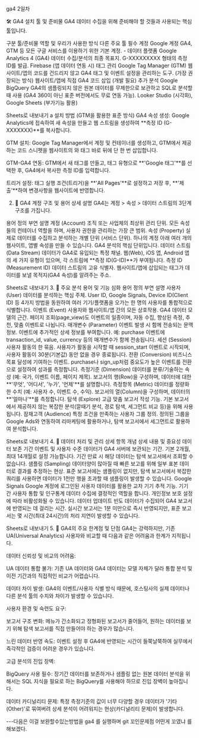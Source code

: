 ga4 2일차

🛠️ GA4 설치 툴 및 준비물
GA4 데이터 수집을 위해 준비해야 할 것들과 사용되는 핵심 툴입니다.

구분	툴/준비물	역할 및 우리가 사용한 방식	다른 주요 툴
필수 계정	Google 계정	GA4, GTM 등 모든 구글 서비스를 이용하기 위한 기본 계정.	-
데이터 플랫폼	Google Analytics 4 (GA4)	데이터 수집/분석의 최종 목표지. G-XXXXXXXXX 형태의 측정 ID를 발급.	Firebase (앱 데이터 연동 시)
태그 관리	Google Tag Manager (GTM)	웹사이트/앱의 코드를 건드리지 않고 GA4 태그 및 이벤트 설정을 관리하는 도구. (가장 권장되는 방식)	웹사이트/앱에 직접 GA4 코드 삽입 (개발 필요)
추가 분석	Google BigQuery	GA4의 샘플링되지 않은 원본 데이터를 무제한으로 보관하고 SQL로 분석할 때 사용 (GA4 360이 아닌 표준 버전에서도 무료 연동 가능).	Looker Studio (시각화), Google Sheets (부가기능 활용)

Sheets로 내보내기 a
설치 방법 (GTM을 활용한 표준 방식)
GA4 속성 생성: Google Analytics에 접속하여 새 속성을 만들고 웹 스트림을 생성하여 **측정 ID (G-XXXXXXX)**를 복사합니다.

GTM 설치: Google Tag Manager에서 계정 및 컨테이너를 생성하고, GTM에서 제공하는 코드 스니펫을 웹사이트의 <head>와 <body> 태그 바로 뒤에 단 한 번 삽입합니다.

GTM-GA4 연동: GTM에서 새 태그를 만들고, 태그 유형으로 **'Google 태그'**를 선택한 후, GA4에서 복사한 측정 ID를 입력합니다.

트리거 설정: 태그 실행 조건(트리거)을 **'All Pages'**로 설정하고 저장 후, **'제출'**하여 변경사항을 웹사이트에 반영합니다.

2. 🧱 GA4 계정 구조 및 용어 상세 설명
GA4는 계정 > 속성 > 데이터 스트림의 3단계 구조를 가집니다.

용어	정의	부연 설명
계정 (Account)	조직 또는 사업체의 최상위 관리 단위.	모든 속성들의 컨테이너 역할을 하며, 사용자 권한을 관리하는 가장 큰 범위.
속성 (Property)	실제로 데이터를 수집하고 분석하는 개별 단위 (서비스 단위).	하나의 계정 아래 여러 개의 웹사이트, 앱별 속성을 만들 수 있습니다. GA4 분석의 핵심 단위입니다.
데이터 스트림 (Data Stream)	데이터가 GA4로 유입되는 특정 채널.	웹(Web), iOS 앱, Android 앱의 세 가지 유형이 있으며, 각 스트림에 **측정 ID(G-ID)**가 부여됩니다.
측정 ID (Measurement ID)	데이터 스트림의 고유 식별자.	웹사이트/앱에 삽입되는 태그가 데이터를 보낼 목적지(GA4 속성)를 알려주는 주소.

Sheets로 내보내기
3. 📝 주요 분석 용어 및 기능 심화
용어	정의	부연 설명
사용자 (User)	데이터를 분석하는 핵심 주체.	User ID, Google Signals, Device ID(Client ID) 등 4가지 방법을 동원하여 여러 기기/플랫폼을 오가는 한 명의 사용자를 통합적으로 식별합니다.
이벤트 (Event)	사용자와 웹사이트/앱 간의 모든 상호작용.	GA4 데이터 모델의 근간. 페이지 조회(page_view)도 이벤트의 일종이며, 자동 수집, 향상된 측정, 추천, 맞춤 이벤트로 나뉩니다.
매개변수 (Parameter)	이벤트 발생 시 함께 전송되는 문맥 정보.	이벤트에 추가적인 상세 정보를 부여합니다. 예: purchase 이벤트에 transaction_id, value, currency 등의 매개변수가 함께 전송됩니다.
세션 (Session)	사용자 활동의 한 묶음.	사용자가 활동을 시작할 때 session_start 이벤트로 시작되며, 사용자 활동이 30분(기본값) 동안 없을 경우 종료됩니다.
전환 (Conversion)	비즈니스 목표 달성에 기여하는 이벤트.	purchase나 sign_up처럼 중요도가 높은 이벤트를 전환으로 설정하여 성과를 측정합니다.
측정기준 (Dimension)	데이터를 분류/기술하는 속성 (예: 국가, 이벤트 이름, 페이지 제목).	보고서의 행(Row)을 구성하며, 데이터에 대한 **'무엇', '어디서', '누가', '언제'**를 설명합니다.
측정항목 (Metric)	데이터를 정량화한 수치 (예: 사용자 수, 이벤트 수, 수익).	보고서의 열(Column)을 구성하며, 데이터의 **'얼마나'**를 측정합니다.
탐색 (Explore)	고급 맞춤 보고서 작성 기능.	기본 보고서에서 제공하지 않는 복잡한 분석(깔때기 분석, 경로 탐색, 세그먼트 비교 등)을 위해 사용됩니다.
잠재고객 (Audience)	특정 조건을 만족하는 사용자 그룹 정의.	정의된 그룹을 Google Ads와 연동하여 리마케팅에 활용하거나, 탐색 보고서에서 세그먼트로 활용하여 분석합니다.

Sheets로 내보내기
4. 📝 데이터 처리 및 관리 상세
항목	개념	상세 내용 및 중요성
데이터 보존 기간	이벤트 및 사용자 수준 데이터가 GA4 서버에 보관되는 기간.	기본 2개월, 최대 14개월로 설정 가능합니다. 기간 만료 시 해당 데이터는 탐색 보고서에서 조회할 수 없습니다.
샘플링 (Sampling)	데이터양이 많아질 때 빠른 보고를 위해 일부 표본 데이터로 결과를 추정하는 현상.	표준 보고서에는 샘플링이 없지만, 탐색 보고서에서 복잡한 쿼리를 사용하면 데이터가 1천만 행을 초과할 때 샘플링이 발생할 수 있습니다.
Google Signals	Google 계정에 로그인된 사용자 데이터를 활용한 교차 기기 추적 기능.	기기 간 사용자 통합 및 인구통계 데이터 수집에 결정적인 역할을 합니다. 개인정보 보호 설정에 따라 비활성화될 수 있습니다.
데이터 업데이트 빈도	데이터가 수집되어 GA4 보고서에 반영되는 데 걸리는 시간.	실시간 보고서는 1분 미만으로 즉시 반영되지만, 표준 보고서는 몇 시간(최대 24시간)의 처리 지연이 발생할 수 있습니다.

Sheets로 내보내기
5. 🛑 GA4의 주요 한계점 및 단점
GA4는 강력하지만, 기존 UA(Universal Analytics) 사용자와 비교할 때 다음과 같은 어려움과 한계가 지적됩니다.

데이터 신뢰성 및 비교의 어려움:

UA 데이터 통합 불가: 기존 UA 데이터와 GA4 데이터는 모델 자체가 달라 통합 분석 및 이전 기간과의 직접적인 비교가 어렵습니다.

데이터 차이 발생: GA4의 이벤트/사용자 식별 방식 때문에, 호스팅사의 실제 데이터나 다른 분석 툴의 수치와 차이가 발생할 수 있습니다.

사용자 환경 및 숙련도 요구:

보고서 구조 변화: 메뉴가 간소화되고 정형화된 보고서가 줄어들어, 원하는 데이터를 보기 위해 탐색 보고서를 직접 만들어야 하는 경우가 많습니다.

느린 데이터 반영 속도: 이벤트 설정 후 GA4에 반영되는 시간이 들쭉날쭉하여 실무에서 즉각적인 검증이 어려운 경우가 있습니다.

고급 분석의 진입 장벽:

BigQuery 사용 필수: 장기간 데이터를 보존하거나 샘플링 없는 원본 데이터 분석을 위해서는 SQL 지식을 필요로 하는 BigQuery를 사용해야 하므로 진입 장벽이 높아집니다.

데이터 카디널리티 문제: 특정 측정기준의 값이 너무 다양할 경우 데이터가 '기타(Other)'로 묶여버려 상세 분석이 어려워지는 현상(카디널리티 문제)이 발생합니다.

---다음은 이걸 보완할수있는방법을 ga4 를 실행하며 git 꼬인문제점  어떤게 꼬였냐 를 해보겠다.
